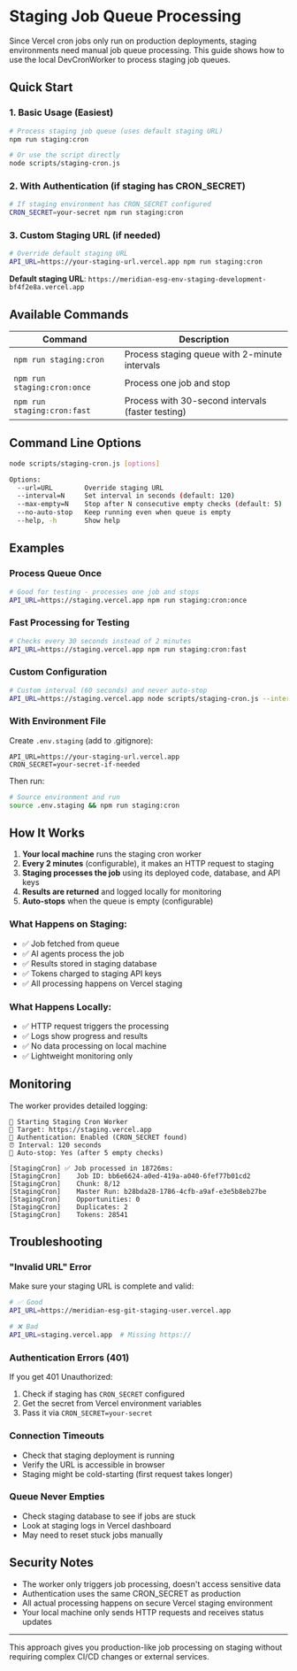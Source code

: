 # Staging Job Queue Processing

Since Vercel cron jobs only run on production deployments, staging environments need manual job queue processing. This guide shows how to use the local DevCronWorker to process staging job queues.

## Quick Start

### 1. Basic Usage (Easiest)
```bash
# Process staging job queue (uses default staging URL)
npm run staging:cron

# Or use the script directly
node scripts/staging-cron.js
```

### 2. With Authentication (if staging has CRON_SECRET)
```bash
# If staging environment has CRON_SECRET configured
CRON_SECRET=your-secret npm run staging:cron
```

### 3. Custom Staging URL (if needed)
```bash
# Override default staging URL
API_URL=https://your-staging-url.vercel.app npm run staging:cron
```

**Default staging URL**: `https://meridian-esg-env-staging-development-bf4f2e8a.vercel.app`

## Available Commands

| Command | Description |
|---------|-------------|
| `npm run staging:cron` | Process staging queue with 2-minute intervals |
| `npm run staging:cron:once` | Process one job and stop |
| `npm run staging:cron:fast` | Process with 30-second intervals (faster testing) |

## Command Line Options

```bash
node scripts/staging-cron.js [options]

Options:
  --url=URL        Override staging URL
  --interval=N     Set interval in seconds (default: 120)
  --max-empty=N    Stop after N consecutive empty checks (default: 5)
  --no-auto-stop   Keep running even when queue is empty
  --help, -h       Show help
```

## Examples

### Process Queue Once
```bash
# Good for testing - processes one job and stops
API_URL=https://staging.vercel.app npm run staging:cron:once
```

### Fast Processing for Testing
```bash
# Checks every 30 seconds instead of 2 minutes
API_URL=https://staging.vercel.app npm run staging:cron:fast
```

### Custom Configuration
```bash
# Custom interval (60 seconds) and never auto-stop
API_URL=https://staging.vercel.app node scripts/staging-cron.js --interval=60 --no-auto-stop
```

### With Environment File
Create `.env.staging` (add to .gitignore):
```
API_URL=https://your-staging-url.vercel.app
CRON_SECRET=your-secret-if-needed
```

Then run:
```bash
# Source environment and run
source .env.staging && npm run staging:cron
```

## How It Works

1. **Your local machine** runs the staging cron worker
2. **Every 2 minutes** (configurable), it makes an HTTP request to staging
3. **Staging processes the job** using its deployed code, database, and API keys
4. **Results are returned** and logged locally for monitoring
5. **Auto-stops** when the queue is empty (configurable)

### What Happens on Staging:
- ✅ Job fetched from queue
- ✅ AI agents process the job
- ✅ Results stored in staging database  
- ✅ Tokens charged to staging API keys
- ✅ All processing happens on Vercel staging

### What Happens Locally:
- ✅ HTTP request triggers the processing
- ✅ Logs show progress and results
- ✅ No data processing on local machine
- ✅ Lightweight monitoring only

## Monitoring

The worker provides detailed logging:
```
🚀 Starting Staging Cron Worker
📡 Target: https://staging.vercel.app
🔐 Authentication: Enabled (CRON_SECRET found)
⏰ Interval: 120 seconds
🛑 Auto-stop: Yes (after 5 empty checks)

[StagingCron] ✅ Job processed in 18726ms:
[StagingCron]    Job ID: bb6e6624-a0ed-419a-a040-6fef77b01cd2
[StagingCron]    Chunk: 8/12
[StagingCron]    Master Run: b28bda28-1786-4cfb-a9af-e3e5b8eb27be
[StagingCron]    Opportunities: 0
[StagingCron]    Duplicates: 2
[StagingCron]    Tokens: 28541
```

## Troubleshooting

### "Invalid URL" Error
Make sure your staging URL is complete and valid:
```bash
# ✅ Good
API_URL=https://meridian-esg-git-staging-user.vercel.app

# ❌ Bad  
API_URL=staging.vercel.app  # Missing https://
```

### Authentication Errors (401)
If you get 401 Unauthorized:
1. Check if staging has `CRON_SECRET` configured
2. Get the secret from Vercel environment variables
3. Pass it via `CRON_SECRET=your-secret`

### Connection Timeouts
- Check that staging deployment is running
- Verify the URL is accessible in browser
- Staging might be cold-starting (first request takes longer)

### Queue Never Empties
- Check staging database to see if jobs are stuck
- Look at staging logs in Vercel dashboard
- May need to reset stuck jobs manually

## Security Notes

- The worker only triggers job processing, doesn't access sensitive data
- Authentication uses the same CRON_SECRET as production
- All actual processing happens on secure Vercel staging environment
- Your local machine only sends HTTP requests and receives status updates

---

This approach gives you production-like job processing on staging without requiring complex CI/CD changes or external services.